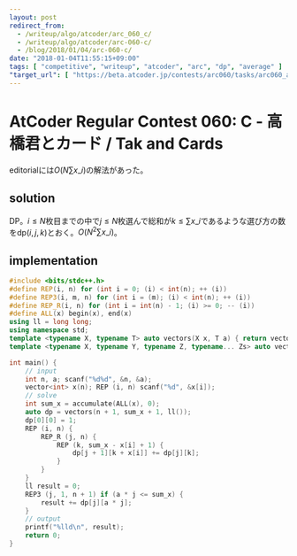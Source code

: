 ```yaml
---
layout: post
redirect_from:
  - /writeup/algo/atcoder/arc_060_c/
  - /writeup/algo/atcoder/arc-060-c/
  - /blog/2018/01/04/arc-060-c/
date: "2018-01-04T11:55:15+09:00"
tags: [ "competitive", "writeup", "atcoder", "arc", "dp", "average" ]
"target_url": [ "https://beta.atcoder.jp/contests/arc060/tasks/arc060_a" ]
---
```


# AtCoder Regular Contest 060: C - 高橋君とカード / Tak and Cards

editorialには$O(N \sum x\_i)$の解法があった。

## solution

DP。$i \le N$枚目までの中で$j \le N$枚選んで総和が$k \le \sum x\_i$であるような選び方の数を$\mathrm{dp}(i, j, k)$とおく。$O(N^2 \sum x\_i)$。

## implementation

``` c++
#include <bits/stdc++.h>
#define REP(i, n) for (int i = 0; (i) < int(n); ++ (i))
#define REP3(i, m, n) for (int i = (m); (i) < int(n); ++ (i))
#define REP_R(i, n) for (int i = int(n) - 1; (i) >= 0; -- (i))
#define ALL(x) begin(x), end(x)
using ll = long long;
using namespace std;
template <typename X, typename T> auto vectors(X x, T a) { return vector<T>(x, a); }
template <typename X, typename Y, typename Z, typename... Zs> auto vectors(X x, Y y, Z z, Zs... zs) { auto cont = vectors(y, z, zs...); return vector<decltype(cont)>(x, cont); }

int main() {
    // input
    int n, a; scanf("%d%d", &n, &a);
    vector<int> x(n); REP (i, n) scanf("%d", &x[i]);
    // solve
    int sum_x = accumulate(ALL(x), 0);
    auto dp = vectors(n + 1, sum_x + 1, ll());
    dp[0][0] = 1;
    REP (i, n) {
        REP_R (j, n) {
            REP (k, sum_x - x[i] + 1) {
                dp[j + 1][k + x[i]] += dp[j][k];
            }
        }
    }
    ll result = 0;
    REP3 (j, 1, n + 1) if (a * j <= sum_x) {
        result += dp[j][a * j];
    }
    // output
    printf("%lld\n", result);
    return 0;
}
```
